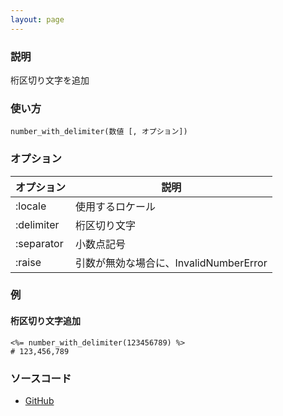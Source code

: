 ```yaml
---
layout: page
---
```

### 説明
桁区切り文字を追加

### 使い方
    number_with_delimiter(数値 [, オプション])

### オプション

オプション      | 説明
---------- | ----------------------------
:locale    | 使用するロケール
:delimiter | 桁区切り文字
:separator | 小数点記号
:raise     | 引数が無効な場合に、InvalidNumberError

### 例
#### 桁区切り文字追加
    <%= number_with_delimiter(123456789) %>
    # 123,456,789

### ソースコード
* [GitHub](https://github.com/rails/rails/blob/44260581bec06e4ce05f3dd838c8b4736fc7eb1d/actionview/lib/action_view/helpers/number_helper.rb#L179)